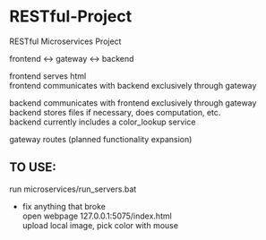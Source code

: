 
# RESTful-Project
RESTful Microservices Project

frontend <-> gateway <-> backend

frontend serves html</br>
frontend communicates with backend exclusively through gateway

backend communicates with frontend exclusively through gateway</br>
backend stores files if necessary, does computation, etc.</br>
backend currently includes a color_lookup service

gateway routes (planned functionality expansion)

## TO USE:
run microservices/run_servers.bat</br>
 - fix anything that broke</br>
open webpage 127.0.0.1:5075/index.html</br>
upload local image, pick color with mouse</br>
